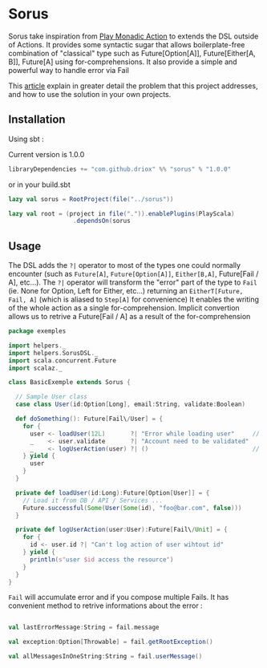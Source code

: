 Sorus
====================

Sorus take inspiration from [Play Monadic Action](https://github.com/Driox/play-monadic-actions) to extends the DSL outside of Actions.
It provides some syntactic sugar that allows boilerplate-free combination of "classical" type such as Future[Option[A]], Future[Either[A, B]], Future[A] using for-comprehensions. It also provide a simple and powerful way to handle error via Fail

This [article](https://medium.com/@adriencrovetto/130034b21b37) explain in greater detail the problem that this project addresses, and how to use the solution in your own projects.

## Installation

Using sbt :

Current version is 1.0.0

~~~scala
libraryDependencies += "com.github.driox" %% "sorus" % "1.0.0"
~~~

or in your build.sbt 

~~~scala
lazy val sorus = RootProject(file("../sorus"))

lazy val root = (project in file(".")).enablePlugins(PlayScala)
                  .dependsOn(sorus
~~~

## Usage

The DSL adds the `?|` operator to most of the types one could normally encounter (such as `Future[A]`, `Future[Option[A]]`, `Either[B,A]`, Future[Fail \/ A], etc...). The `?|` operator will transform the "error" part of the type to `Fail` (ie. None for Option, Left for Either, etc...) returning an `EitherT[Future, Fail, A]` (which is aliased to `Step[A]` for convenience)
It enables the writing of the whole action as a single for-comprehension.
Implicit convertion allows us to retrive a Future[Fail \/ A] as a result of the for-comprehension

~~~scala
package exemples

import helpers._
import helpers.SorusDSL._
import scala.concurrent.Future
import scalaz._

class BasicExemple extends Sorus {

  // Sample User class
  case class User(id:Option[Long], email:String, validate:Boolean)

  def doSomething(): Future[Fail\/User] = {
    for {
      user <- loadUser(12L)       ?| "Error while loading user"     // <- you don't create Fail yoursefl but the ?| operator do it for you
      _    <- user.validate       ?| "Account need to be validated"
      _    <- logUserAction(user) ?| ()                             // <- You can just forward underlying Fail without adding a message
    } yield {
      user
    }
  }

  private def loadUser(id:Long):Future[Option[User]] = {
    // Load it from DB / API / Services ...
    Future.successful(Some(User(Some(id), "foo@bar.com", false)))
  }

  private def logUserAction(user:User):Future[Fail\/Unit] = {
    for {
      id <- user.id ?| "Can't log action of user wihtout id"
    } yield {
      println(s"user $id access the resource")
    }
  }
}
~~~

`Fail` will accumulate error and if you compose multiple Fails. It has convenient method to retrive informations about the error : 

~~~scala

val lastErrorMessage:String = fail.message

val exception:Option[Throwable] = fail.getRootException()

val allMessagesInOneString:String = fail.userMessage()

~~~